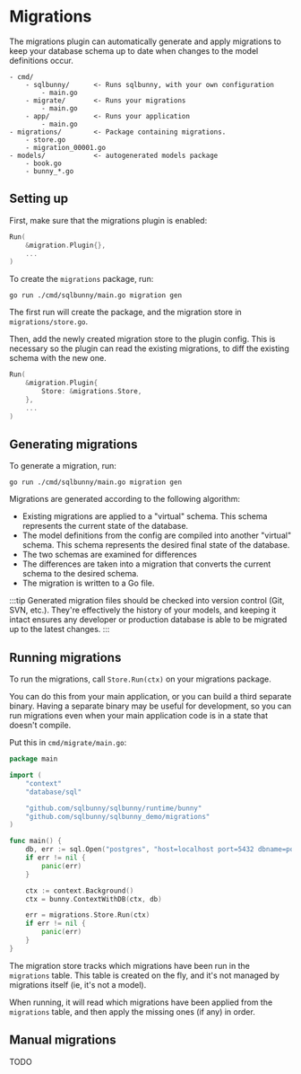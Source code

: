 # Migrations

The migrations plugin can automatically generate and apply migrations to keep 
your database schema up to date when changes to the model definitions occur.

```
- cmd/
    - sqlbunny/      <- Runs sqlbunny, with your own configuration
        - main.go
    - migrate/       <- Runs your migrations
        - main.go
    - app/           <- Runs your application
        - main.go
- migrations/        <- Package containing migrations.
    - store.go
    - migration_00001.go
- models/            <- autogenerated models package
    - book.go        
    - bunny_*.go
```

## Setting up

First, make sure that the migrations plugin is enabled:

```go
Run(
    &migration.Plugin{},
    ...
)
```


To create the `migrations` package, run:

```
go run ./cmd/sqlbunny/main.go migration gen
```

The first run will create the package, and the migration store in `migrations/store.go`.

Then, add the newly created migration store to the plugin config. This is necessary so the plugin can read the existing migrations, to diff the existing schema with the new one.

```go
Run(
    &migration.Plugin{
        Store: &migrations.Store,
    },
    ...
)
```


## Generating migrations

To generate a migration, run:

```
go run ./cmd/sqlbunny/main.go migration gen
```

Migrations are generated according to the following algorithm:
- Existing migrations are applied to a "virtual" schema. This schema represents the current state of the database.
- The model definitions from the config are compiled into another "virtual" schema. This schema represents the desired final state of the database.
- The two schemas are examined for differences
- The differences are taken into a migration that converts the current schema to the desired schema.
- The migration is written to a Go file.


:::tip
Generated migration files should be checked into version control (Git, SVN, etc.). They're effectively the history of your models, and keeping it intact ensures any developer or production database is able to be migrated up to the latest changes.
:::

## Running migrations

To run the migrations, call `Store.Run(ctx)` on your migrations package.

You can do this from your main application, or you can build a third separate binary. Having a separate binary may be useful for development, so you can run migrations even when your main application code is in a state that doesn't compile.

Put this in `cmd/migrate/main.go`:

```go
package main

import (
	"context"
	"database/sql"

	"github.com/sqlbunny/sqlbunny/runtime/bunny"
	"github.com/sqlbunny/sqlbunny_demo/migrations"
)

func main() {
	db, err := sql.Open("postgres", "host=localhost port=5432 dbname=postgres user=postgres password=postgres sslmode=disable")
	if err != nil {
		panic(err)
	}

	ctx := context.Background()
	ctx = bunny.ContextWithDB(ctx, db)

	err = migrations.Store.Run(ctx)
	if err != nil {
		panic(err)
	}
}
```

The migration store tracks which migrations have been run in the `migrations` table. This table is created on the fly, and it's not managed by migrations itself (ie, it's not a model). 

When running, it will read which migrations have been applied from the `migrations` table, and then apply the missing ones (if any) in order.

## Manual migrations

TODO